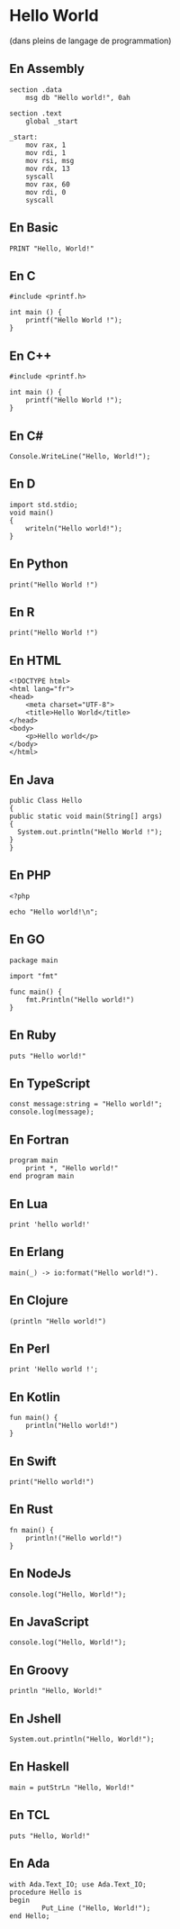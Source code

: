 # Hello World 
(dans pleins de langage de programmation) 

## En Assembly
```
section .data
    msg db "Hello world!", 0ah

section .text
    global _start

_start:
    mov rax, 1
    mov rdi, 1
    mov rsi, msg
    mov rdx, 13
    syscall
    mov rax, 60
    mov rdi, 0
    syscall
```

## En Basic 
```
PRINT "Hello, World!"
```

## En C
```
#include <printf.h>

int main () {
    printf("Hello World !");
}
```

## En C++
```
#include <printf.h>

int main () {
    printf("Hello World !");
}
```

## En C#
```
Console.WriteLine("Hello, World!");
```

## En D
```
import std.stdio;
void main()
{
    writeln("Hello world!");
}
```

## En Python 
```
print("Hello World !")
```

## En R
```
print("Hello World !")
```

## En HTML
```
<!DOCTYPE html>
<html lang="fr">
<head>
    <meta charset="UTF-8">
    <title>Hello World</title>
</head>
<body>
    <p>Hello world</p>
</body>
</html>
```

## En Java
```
public Class Hello
{
public static void main(String[] args)
{
  System.out.println("Hello World !");
}
}
```
## En PHP
```
<?php

echo "Hello world!\n";
```
## En GO
```
package main

import "fmt"

func main() {
    fmt.Println("Hello world!")
}
```

## En Ruby
```
puts "Hello world!"
```

## En TypeScript
```
const message:string = "Hello world!";
console.log(message);
```

## En Fortran
```
program main
    print *, "Hello world!"
end program main
```

## En Lua
```
print 'hello world!'
```

## En Erlang
```
main(_) -> io:format("Hello world!").
```

## En Clojure
```
(println "Hello world!")
```

## En Perl
```
print 'Hello world !';
```

## En Kotlin
```
fun main() {
    println("Hello world!")
}
```

## En Swift
```
print("Hello world!")
```

## En Rust
```
fn main() {
    println!("Hello world!")
}
```

## En NodeJs
```
console.log("Hello, World!");
```
## En JavaScript
```
console.log("Hello, World!");
```
## En Groovy
```
println "Hello, World!"
```
## En Jshell
```
System.out.println("Hello, World!");
```
## En Haskell
```
main = putStrLn "Hello, World!"
```
## En TCL
```
puts "Hello, World!"
```
## En Ada
```
with Ada.Text_IO; use Ada.Text_IO;
procedure Hello is
begin
		Put_Line ("Hello, World!");
end Hello;
```
